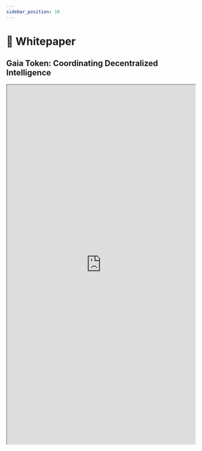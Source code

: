 ```yaml
---
sidebar_position: 10
---
```


# 📝 Whitepaper

## Gaia Token: Coordinating Decentralized Intelligence

<iframe
  src="https://drive.google.com/file/d/14GW1yC55YGmEm3tXATvrWcciLodelJaX/preview" 
  width="100%"
  height="960px"
></iframe>